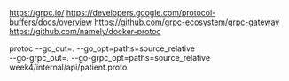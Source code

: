 https://grpc.io/
https://developers.google.com/protocol-buffers/docs/overview
https://github.com/grpc-ecosystem/grpc-gateway    
https://github.com/namely/docker-protoc


protoc --go_out=. --go_opt=paths=source_relative \
--go-grpc_out=. --go-grpc_opt=paths=source_relative \
 week4/internal/api/patient.proto